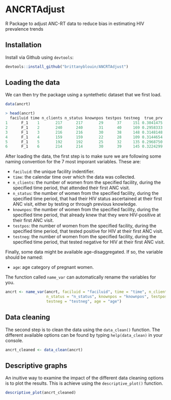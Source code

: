 ANCRTAdjust
=======
R Package to adjust ANC-RT data to reduce bias in estimating HIV prevalence trends

Installation
------------

Install via Github using `devtools`:

``` r
devtools::install_github("brittanyblouin/ANCRTAdjust")
```

Loading the data
----------------
We can then try the package using a syntethetic dataset that we first load.

``` r
data(ancrt)
```

``` r
> head(ancrt)
  faciluid time n_clients n_status knownpos testpos testneg  true_prv
1      F_1    1       217      217       29      37     151 0.3041475
2      F_1    2       240      240       31      40     169 0.2958333
3      F_1    3       216      216       30      38     148 0.3148148
4      F_1    4       159      159       22      28     109 0.3144654
5      F_1    5       192      192       25      32     135 0.2968750
6      F_1    6       214      214       30      39     145 0.3224299
```


After loading the data, the first step is to make sure we are following some naming convention for the 7 most imporant variables. These are:
* `faciluid`: the unique facility indentifier. 
* `time`: the calendar time over which the data was collected.
* `n_clients`: the number of women from the specified facility, during the specified time period, that attended their first ANC visit. 
* `n_status`: the number of women from the specified facility, during the specified time period, that had their HIV status ascertained at their first ANC visit, either by testing or through previous knowledge.
* `knownpos`: the number of women from the specified facility, during the specified time period, that already knew that they were HIV-positive at their first ANC visit.
* `testpos`: the number of women from the specified facility, during the specified time period, that tested positive for HIV at their first ANC visit.
* `testneg`: the number of women from the specified facility, during the specified time period, that tested negative for HIV at their first ANC visit.

Finally, some data might be available age-disaggregated. If so, the variable should be named:
* `age`: age category of pregnant women.

The function called `name_var` can automatically rename the variables for you.

``` r
ancrt <- name_var(ancrt, faciluid = "faciluid", time = "time", n_clients = "n_clients",
                  n_status = "n_status", knownpos = "knownpos", testpos = "testpos",
                  testneg = "testneg", age = "age") 
```

Data cleaning
-------------
The second step is to clean the data using the `data_clean()` function. The different available options can be found by typing `help(data_clean)` in your console.

``` r
ancrt_cleaned <- data_clean(ancrt)
```

Descriptive graphs
------------------
An inuitive way to examine the impact of the different data cleaning options is to plot the results. This is achieve using the `descriptive_plot()` function.

``` r
descriptive_plot(ancrt_cleaned)
``` 

